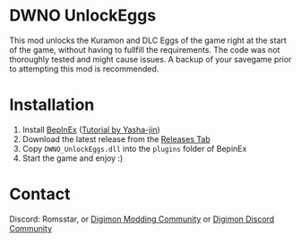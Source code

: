 # DWNO UnlockEggs
This mod unlocks the Kuramon and DLC Eggs of the game right at the start of the game, without having to fullfill the requirements.
The code was not thoroughly tested and might cause issues. A backup of your savegame prior to attempting this mod is recommended.

# Installation
1. Install [BepInEx](https://github.com/BepInEx/BepInEx) ([Tutorial by Yasha-jin](https://github.com/Yasha-jin/DWNOModdingGuides/blob/main/Guides/HowToInstallBepInExForDWNO.md))
2. Download the latest release from the [Releases Tab](https://github.com/Romsstar/DWNO_UnlockEggs/releases)
3. Copy `DWNO_UnlockEggs.dll` into the `plugins` folder of BepinEx
4. Start the game and enjoy :)

# Contact
Discord: Romsstar, or [Digimon Modding Community](https://discord.gg/cb5AuxU6su) or [Digimon Discord Community](https://discord.gg/0VODO3ww0zghqOCO)
